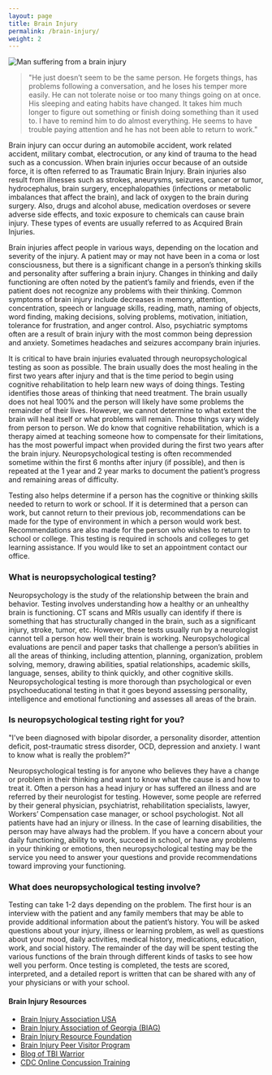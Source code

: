 ```yaml
---
layout: page
title: Brain Injury
permalink: /brain-injury/
weight: 2
---
```


![Man suffering from a brain injury](../images/brain-injury-man.png)

>"He just doesn’t seem to be the same person. He forgets things, has
>problems following a conversation, and he loses his temper more
>easily. He can not tolerate noise or too many things going on at
>once. His sleeping and eating habits have changed. It takes him much
>longer to figure out something or finish doing something than it used
>to. I have to remind him to do almost everything. He seems to have
>trouble paying attention and he has not been able to return to work."

Brain injury can occur during an automobile accident, work related
accident, military combat, electrocution, or any kind of trauma to the
head such as a concussion. When brain injuries occur because of an
outside force, it is often referred to as Traumatic Brain
Injury. Brain injuries also result from illnesses such as strokes,
aneurysms, seizures, cancer or tumor, hydrocephalus, brain surgery,
encephalopathies (infections or metabolic imbalances that affect the
brain), and lack of oxygen to the brain during surgery. Also, drugs
and alcohol abuse, medication overdoses or severe adverse side
effects, and toxic exposure to chemicals can cause brain injury. These
types of events are usually referred to as Acquired Brain Injuries.

Brain injuries affect people in various ways, depending on the
location and severity of the injury. A patient may or may not have
been in a coma or lost consciousness, but there is a significant
change in a person’s thinking skills and personality after suffering a
brain injury. Changes in thinking and daily functioning are often
noted by the patient’s family and friends, even if the patient does
not recognize any problems with their thinking. Common symptoms of
brain injury include decreases in memory, attention, concentration,
speech or language skills, reading, math, naming of objects, word
finding, making decisions, solving problems, motivation, initiation,
tolerance for frustration, and anger control. Also, psychiatric
symptoms often are a result of brain injury with the most common being
depression and anxiety. Sometimes headaches and seizures accompany
brain injuries.

It is critical to have brain injuries evaluated through
neuropsychological testing as soon as possible. The brain usually does
the most healing in the first two years after injury and that is the
time period to begin using cognitive rehabilitation to help learn new
ways of doing things. Testing identifies those areas of thinking that
need treatment. The brain usually does not heal 100% and the person
will likely have some problems the remainder of their lives. However,
we cannot determine to what extent the brain will heal itself or what
problems will remain. Those things vary widely from person to
person. We do know that cognitive rehabilitation, which is a therapy
aimed at teaching someone how to compensate for their limitations, has
the most powerful impact when provided during the first two years
after the brain injury. Neuropsychological testing is often
recommended sometime within the first 6 months after injury (if
possible), and then is repeated at the 1 year and 2 year marks to
document the patient’s progress and remaining areas of difficulty.

Testing also helps determine if a person has the cognitive or thinking
skills needed to return to work or school. If it is determined that a
person can work, but cannot return to their previous job,
recommendations can be made for the type of environment in which a
person would work best. Recommendations are also made for the person
who wishes to return to school or college. This testing is required in
schools and colleges to get learning assistance. If you would like to
set an appointment contact our office.

### What is neuropsychological testing?

Neuropsychology is the study of the relationship between the brain and
behavior. Testing involves understanding how a healthy or an unhealthy
brain is functioning. CT scans and MRIs usually can identify if there
is something that has structurally changed in the brain, such as a
significant injury, stroke, tumor, etc. However, these tests usually
run by a neurologist cannot tell a person how well their brain is
working. Neuropsychological evaluations are pencil and paper tasks
that challenge a person’s abilities in all the areas of thinking,
including attention, planning, organization, problem solving, memory,
drawing abilities, spatial relationships, academic skills, language,
senses, ability to think quickly, and other cognitive
skills. Neuropsychological testing is more thorough than psychological
or even psychoeducational testing in that it goes beyond assessing
personality, intelligence and emotional functioning and assesses all
areas of the brain.

### Is neuropsychological testing right for you?

"I’ve been diagnosed with bipolar disorder, a personality disorder,
attention deficit, post-traumatic stress disorder, OCD, depression and
anxiety. I want to know what is really the problem?"

Neuropsychological testing is for anyone who believes they have a
change or problem in their thinking and want to know what the cause is
and how to treat it. Often a person has a head injury or has suffered
an illness and are referred by their neurologist for testing. However,
some people are referred by their general physician, psychiatrist,
rehabilitation specialists, lawyer, Workers’ Compensation case
manager, or school psychologist. Not all patients have had an injury
or illness. In the case of learning disabilities, the person may have
always had the problem. If you have a concern about your daily
functioning, ability to work, succeed in school, or have any problems
in your thinking or emotions, then neuropsychological testing may be
the service you need to answer your questions and provide
recommendations toward improving your functioning.

### What does neuropsychological testing involve?

Testing can take 1-2 days depending on the problem. The first hour is
an interview with the patient and any family members that may be able
to provide additional information about the patient’s history. You
will be asked questions about your injury, illness or learning
problem, as well as questions about your mood, daily activities,
medical history, medications, education, work, and social history. The
remainder of the day will be spent testing the various functions of
the brain through different kinds of tasks to see how well you
perform. Once testing is completed, the tests are scored, interpreted,
and a detailed report is written that can be shared with any of your
physicians or with your school.

#### Brain Injury Resources
* [Brain Injury Association USA](http://www.biausa.org)
* [Brain Injury Association of Georgia (BIAG)](http://www.braininjurygeorgia.org)
* [Brain Injury Resource Foundation](http://www.birf.info)
* [Brain Injury Peer Visitor Program](http://www.braininjurypeervisitor.org)
* [Blog of TBI Warrior](http://www.tbiwarriors.blogspot.com/)
* [CDC Online Concussion Training](http://www.cdc.gov/headsup/youthsports/training/index.html)
